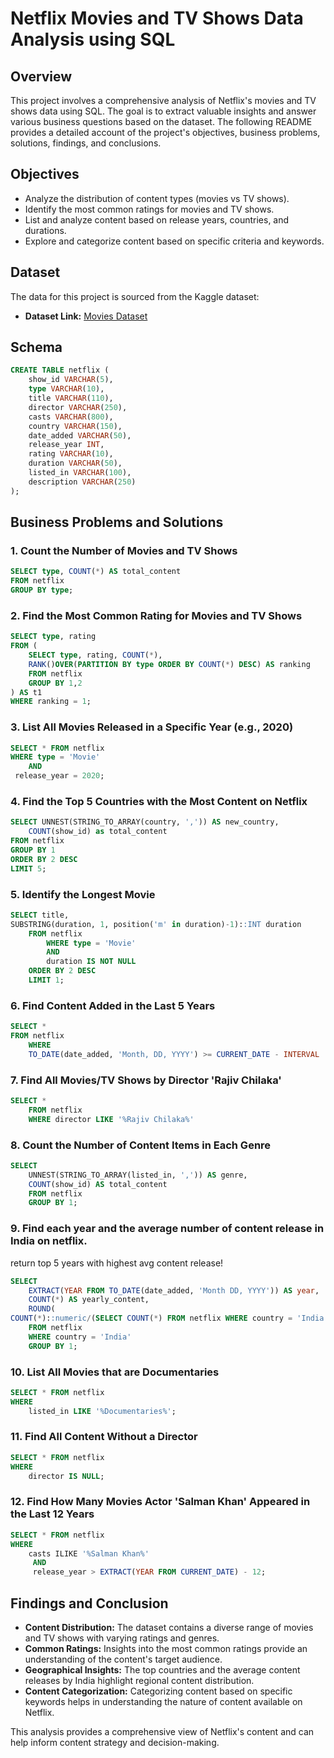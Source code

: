 # Netflix Movies and TV Shows Data Analysis using SQL


## Overview
This project involves a comprehensive analysis of Netflix's movies and TV shows data using SQL. The goal is to extract valuable insights and answer various business questions based on the dataset. The following README provides a detailed account of the project's objectives, business problems, solutions, findings, and conclusions.

## Objectives

- Analyze the distribution of content types (movies vs TV shows).
- Identify the most common ratings for movies and TV shows.
- List and analyze content based on release years, countries, and durations.
- Explore and categorize content based on specific criteria and keywords.

## Dataset

The data for this project is sourced from the Kaggle dataset:

- **Dataset Link:** [Movies Dataset](https://www.kaggle.com/datasets/shivamb/netflix-shows?resource=download)

## Schema

```sql
CREATE TABLE netflix (
	show_id	VARCHAR(5),
	type VARCHAR(10),
	title VARCHAR(110),
	director VARCHAR(250),
	casts VARCHAR(800),
	country	VARCHAR(150),
	date_added VARCHAR(50),
	release_year INT,
	rating VARCHAR(10),
	duration VARCHAR(50),
	listed_in VARCHAR(100),
	description VARCHAR(250)
);
```

## Business Problems and Solutions

### 1. Count the Number of Movies and TV Shows

```sql
SELECT type, COUNT(*) AS total_content
FROM netflix
GROUP BY type;
```

### 2. Find the Most Common Rating for Movies and TV Shows

```sql
SELECT type, rating 
FROM (
	SELECT type, rating, COUNT(*),
	RANK()OVER(PARTITION BY type ORDER BY COUNT(*) DESC) AS ranking
	FROM netflix
	GROUP BY 1,2
) AS t1
WHERE ranking = 1;
```

### 3. List All Movies Released in a Specific Year (e.g., 2020)

```sql
SELECT * FROM netflix
WHERE type = 'Movie'
	AND
 release_year = 2020;
```

### 4. Find the Top 5 Countries with the Most Content on Netflix

```sql
SELECT UNNEST(STRING_TO_ARRAY(country, ',')) AS new_country, 
	COUNT(show_id) as total_content
FROM netflix
GROUP BY 1
ORDER BY 2 DESC
LIMIT 5;
```

### 5. Identify the Longest Movie

```sql
SELECT title, 
SUBSTRING(duration, 1, position('m' in duration)-1)::INT duration
	FROM netflix
		WHERE type = 'Movie'
		AND
		duration IS NOT NULL
	ORDER BY 2 DESC
	LIMIT 1;
```

### 6. Find Content Added in the Last 5 Years

```sql
SELECT *	
FROM netflix
	WHERE 
    TO_DATE(date_added, 'Month, DD, YYYY') >= CURRENT_DATE - INTERVAL '5 years'
```

### 7. Find All Movies/TV Shows by Director 'Rajiv Chilaka'

```sql
SELECT *
	FROM netflix 
	WHERE director LIKE '%Rajiv Chilaka%'
```

### 8. Count the Number of Content Items in Each Genre

```sql
SELECT
	UNNEST(STRING_TO_ARRAY(listed_in, ',')) AS genre,
	COUNT(show_id) AS total_content
	FROM netflix
	GROUP BY 1;
```

### 9. Find each year and the average number of content release in India on netflix. 
return top 5 years with highest avg content release!

```sql
SELECT 
	EXTRACT(YEAR FROM TO_DATE(date_added, 'Month DD, YYYY')) AS year,
	COUNT(*) AS yearly_content,
	ROUND(
COUNT(*)::numeric/(SELECT COUNT(*) FROM netflix WHERE country = 'India')::numeric * 100, 2) AS avg_content_per_year
	FROM netflix
	WHERE country = 'India'
	GROUP BY 1;
```

### 10. List All Movies that are Documentaries

```sql
SELECT * FROM netflix
WHERE 
	listed_in LIKE '%Documentaries%';
```

### 11. Find All Content Without a Director

```sql
SELECT * FROM netflix
WHERE 
	director IS NULL;
```

### 12. Find How Many Movies Actor 'Salman Khan' Appeared in the Last 12 Years

```sql
SELECT * FROM netflix
WHERE 
 	casts ILIKE '%Salman Khan%'
	 AND
	 release_year > EXTRACT(YEAR FROM CURRENT_DATE) - 12;
```

## Findings and Conclusion

- **Content Distribution:** The dataset contains a diverse range of movies and TV shows with varying ratings and genres.
- **Common Ratings:** Insights into the most common ratings provide an understanding of the content's target audience.
- **Geographical Insights:** The top countries and the average content releases by India highlight regional content distribution.
- **Content Categorization:** Categorizing content based on specific keywords helps in understanding the nature of content available on Netflix.

This analysis provides a comprehensive view of Netflix's content and can help inform content strategy and decision-making.
